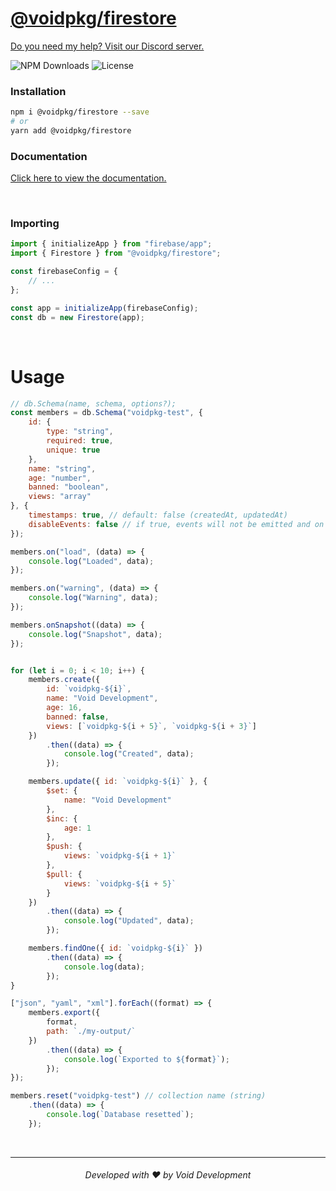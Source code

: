 # [@voidpkg/firestore](https://npmjs.com/package/@voidpkg/firestore)
[Do you need my help? Visit our Discord server.](https://voiddevs.org/discord)

![NPM Downloads](https://img.shields.io/npm/dm/@voidpkg/firestore?style=for-the-badge)
![License](https://img.shields.io/npm/l/@voidpkg/firestore?style=for-the-badge)

### Installation
```bash
npm i @voidpkg/firestore --save
# or
yarn add @voidpkg/firestore
```

### Documentation
[Click here to view the documentation.](https://firestore.voiddevs.org)

<br>

### Importing

```js
import { initializeApp } from "firebase/app";
import { Firestore } from "@voidpkg/firestore";

const firebaseConfig = {
    // ...
};

const app = initializeApp(firebaseConfig);
const db = new Firestore(app);
```

<br>

# Usage

```js
// db.Schema(name, schema, options?);
const members = db.Schema("voidpkg-test", {
    id: {
        type: "string",
        required: true,
        unique: true
    },
    name: "string",
    age: "number",
    banned: "boolean",
    views: "array"
}, {
    timestamps: true, // default: false (createdAt, updatedAt)
    disableEvents: false // if true, events will not be emitted and on methods will not work throw errors if used (default: false)
});

members.on("load", (data) => {
    console.log("Loaded", data);
});

members.on("warning", (data) => {
    console.log("Warning", data);
});

members.onSnapshot((data) => {
    console.log("Snapshot", data);
});


for (let i = 0; i < 10; i++) {
    members.create({
        id: `voidpkg-${i}`,
        name: "Void Development",
        age: 16,
        banned: false,
        views: [`voidpkg-${i + 5}`, `voidpkg-${i + 3}`]
    })
        .then((data) => {
            console.log("Created", data);
        });

    members.update({ id: `voidpkg-${i}` }, {
        $set: {
            name: "Void Development"
        },
        $inc: {
            age: 1
        },
        $push: {
            views: `voidpkg-${i + 1}`
        },
        $pull: {
            views: `voidpkg-${i + 5}`
        }
    })
        .then((data) => {
            console.log("Updated", data);
        });

    members.findOne({ id: `voidpkg-${i}` })
        .then((data) => {
            console.log(data);
        });
}

["json", "yaml", "xml"].forEach((format) => {
    members.export({
        format,
        path: `./my-output/`
    })
        .then((data) => {
            console.log(`Exported to ${format}`);
        });
});

members.reset("voidpkg-test") // collection name (string)
    .then((data) => {
        console.log(`Database resetted`);
    });
```

<br>

---
<h6 align="center">Developed with ❤️ by Void Development</h6>
